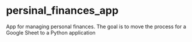 # persinal_finances_app
App for managing personal finances. The goal is to move the process for a Google Sheet to a Python application
